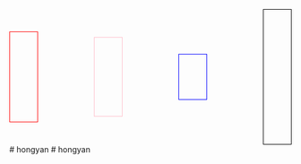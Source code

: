 <!DOCTYPE html>

<html lang="en">

<head>

    <meta charset="UTF-8">

    <meta http-equiv="X-UA-Compatible" content="IE=edge">

    <meta name="viewport" content="width=device-width, initial-scale=1.0">

  <title>Document</title>

<style>

@media screen and (max-width: 640px) {

  body 

  .big{

  display: flex;

  column-gap: 100px;

  justify-content:center;

  align-items:top;

  }

  .oo{

   width: 150px;

   height: 120px;

   padding: 20px;

   justify-self: left;

   border:1px solid red;

   order: 2;

   

   



 }    

 .ss{

   width: 150px;

   height: 100px;

   padding: 20px;

   border:1px solid pink;

   order: 3;

   

   

 }

.tt{

  width: 150px;

  height: 40px;

  padding: 20px;

  border:1px  solid blue;

  order: 4;

  

  }

.ff{

  width: 150px;

  height: 200px;

  padding: 20px;

  border: 1px solid black;

  justify-self:right;

  order: 1;

​    

}

}



.big{

  display: flex;

  column-gap: 100px;

  justify-content:center;

  align-items:center;

  

  

}

  





 .oo{

   width: 150px;

   height: 120px;

   padding: 20px;

   justify-self: left;

   border:1px solid red;

   

   



 }    

 .ss{

   width: 150px;

   height: 100px;

   padding: 20px;

   border:1px solid pink;

   

   

 }

.tt{

  width: 150px;

  height: 40px;

  padding: 20px;

  border:1px  solid blue;

  

  

  }

.ff{

  width: 150px;

  height: 200px;

  padding: 20px;

  border: 1px solid black;

  justify-self:right;

​    

}



</style>

</head>

<body>

<div class="big"> 

<div class="oo"></div>

<div class="ss"></div>

<div class="tt"></div>

<div class="ff"></div>

</div>



</body>

</html>#   h o n g y a n  
 #   h o n g y a n  
 